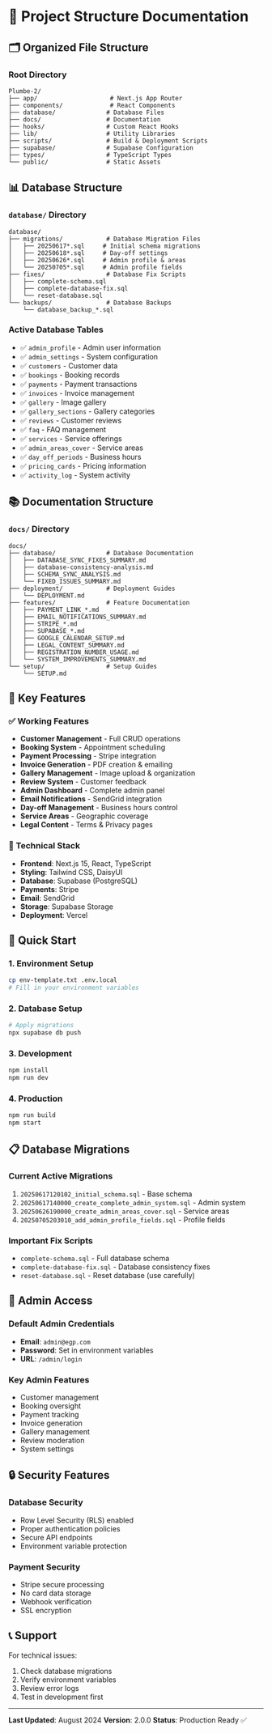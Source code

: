 # 📁 Project Structure Documentation

## 🗂️ **Organized File Structure**

### **Root Directory**
```
Plumbe-2/
├── app/                    # Next.js App Router
├── components/             # React Components
├── database/              # Database Files
├── docs/                  # Documentation
├── hooks/                 # Custom React Hooks
├── lib/                   # Utility Libraries
├── scripts/               # Build & Deployment Scripts
├── supabase/              # Supabase Configuration
├── types/                 # TypeScript Types
└── public/                # Static Assets
```

## 📊 **Database Structure**

### **`database/` Directory**
```
database/
├── migrations/            # Database Migration Files
│   ├── 20250617*.sql     # Initial schema migrations
│   ├── 20250618*.sql     # Day-off settings
│   ├── 20250626*.sql     # Admin profile & areas
│   └── 20250705*.sql     # Admin profile fields
├── fixes/                 # Database Fix Scripts
│   ├── complete-schema.sql
│   ├── complete-database-fix.sql
│   └── reset-database.sql
└── backups/               # Database Backups
    └── database_backup_*.sql
```

### **Active Database Tables**
- ✅ `admin_profile` - Admin user information
- ✅ `admin_settings` - System configuration
- ✅ `customers` - Customer data
- ✅ `bookings` - Booking records
- ✅ `payments` - Payment transactions
- ✅ `invoices` - Invoice management
- ✅ `gallery` - Image gallery
- ✅ `gallery_sections` - Gallery categories
- ✅ `reviews` - Customer reviews
- ✅ `faq` - FAQ management
- ✅ `services` - Service offerings
- ✅ `admin_areas_cover` - Service areas
- ✅ `day_off_periods` - Business hours
- ✅ `pricing_cards` - Pricing information
- ✅ `activity_log` - System activity

## 📚 **Documentation Structure**

### **`docs/` Directory**
```
docs/
├── database/              # Database Documentation
│   ├── DATABASE_SYNC_FIXES_SUMMARY.md
│   ├── database-consistency-analysis.md
│   ├── SCHEMA_SYNC_ANALYSIS.md
│   └── FIXED_ISSUES_SUMMARY.md
├── deployment/            # Deployment Guides
│   └── DEPLOYMENT.md
├── features/              # Feature Documentation
│   ├── PAYMENT_LINK_*.md
│   ├── EMAIL_NOTIFICATIONS_SUMMARY.md
│   ├── STRIPE_*.md
│   ├── SUPABASE_*.md
│   ├── GOOGLE_CALENDAR_SETUP.md
│   ├── LEGAL_CONTENT_SUMMARY.md
│   ├── REGISTRATION_NUMBER_USAGE.md
│   └── SYSTEM_IMPROVEMENTS_SUMMARY.md
└── setup/                 # Setup Guides
    └── SETUP.md
```

## 🔧 **Key Features**

### **✅ Working Features**
- **Customer Management** - Full CRUD operations
- **Booking System** - Appointment scheduling
- **Payment Processing** - Stripe integration
- **Invoice Generation** - PDF creation & emailing
- **Gallery Management** - Image upload & organization
- **Review System** - Customer feedback
- **Admin Dashboard** - Complete admin panel
- **Email Notifications** - SendGrid integration
- **Day-off Management** - Business hours control
- **Service Areas** - Geographic coverage
- **Legal Content** - Terms & Privacy pages

### **🔧 Technical Stack**
- **Frontend**: Next.js 15, React, TypeScript
- **Styling**: Tailwind CSS, DaisyUI
- **Database**: Supabase (PostgreSQL)
- **Payments**: Stripe
- **Email**: SendGrid
- **Storage**: Supabase Storage
- **Deployment**: Vercel

## 🚀 **Quick Start**

### **1. Environment Setup**
```bash
cp env-template.txt .env.local
# Fill in your environment variables
```

### **2. Database Setup**
```bash
# Apply migrations
npx supabase db push
```

### **3. Development**
```bash
npm install
npm run dev
```

### **4. Production**
```bash
npm run build
npm start
```

## 📋 **Database Migrations**

### **Current Active Migrations**
1. `20250617120102_initial_schema.sql` - Base schema
2. `20250617140000_create_complete_admin_system.sql` - Admin system
3. `20250626190000_create_admin_areas_cover.sql` - Service areas
4. `20250705203010_add_admin_profile_fields.sql` - Profile fields

### **Important Fix Scripts**
- `complete-schema.sql` - Full database schema
- `complete-database-fix.sql` - Database consistency fixes
- `reset-database.sql` - Reset database (use carefully)

## 🎯 **Admin Access**

### **Default Admin Credentials**
- **Email**: `admin@egp.com`
- **Password**: Set in environment variables
- **URL**: `/admin/login`

### **Key Admin Features**
- Customer management
- Booking oversight
- Payment tracking
- Invoice generation
- Gallery management
- Review moderation
- System settings

## 🔒 **Security Features**

### **Database Security**
- Row Level Security (RLS) enabled
- Proper authentication policies
- Secure API endpoints
- Environment variable protection

### **Payment Security**
- Stripe secure processing
- No card data storage
- Webhook verification
- SSL encryption

## 📞 **Support**

For technical issues:
1. Check database migrations
2. Verify environment variables
3. Review error logs
4. Test in development first

---

**Last Updated**: August 2024
**Version**: 2.0.0
**Status**: Production Ready ✅ 